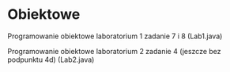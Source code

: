 # Obiektowe

Programowanie obiektowe laboratorium 1 zadanie 7 i 8 (Lab1.java)

Programowanie obiektowe laboratorium 2 zadanie 4 (jeszcze bez podpunktu 4d) (Lab2.java)
